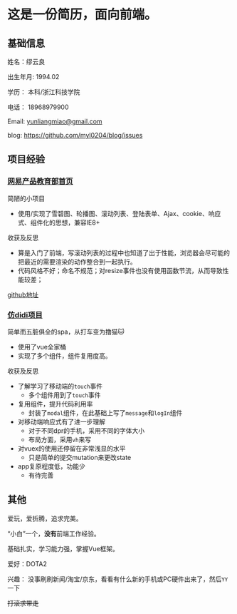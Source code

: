 # 这是一份简历，面向前端。

## 基础信息
姓名：缪云良

出生年月: 1994.02


学历： 本科/浙江科技学院


电话： 18968979900

Email: yunliangmiao@gmail.com

blog: https://github.com/myl0204/blog/issues
## 项目经验
### [网易产品教育部首页](https://myl0204.github.io/Netease-Edu/) 
简陋的小项目
- 使用/实现了雪碧图、轮播图、滚动列表、登陆表单、Ajax、cookie、响应式、组件化的思想，兼容IE8+

收获及反思
- 算是入门了前端，写滚动列表的过程中也知道了出于性能，浏览器会尽可能的把最近的需要渲染的动作整合到一起执行。
- 代码风格不好；命名不规范；对resize事件也没有使用函数节流，从而导致性能较差；

[github地址](https://github.com/myl0204/Netease-Edu)

### [仿didi项目](https://github.com/myl0204/XiXi)

简单而五脏俱全的spa，从打车变为撸猫:cat:
- 使用了vue全家桶
- 实现了多个组件，组件复用度高。

收获及反思
- 了解学习了移动端的`touch`事件
    - 多个组件用到了`touch`事件
- 复用组件，提升代码利用率
    - 封装了`modal`组件，在此基础上写了`message`和`logIn`组件
- 对移动端响应式有了进一步理解
    - 对于不同dpr的手机，采用不同的字体大小
    - 布局方面，采用`vh`来写
- 对vuex的使用还停留在非常浅显的水平
    + 只是简单的提交mutation来更改state
- app复原程度低，功能少
    + 有待完善

## 其他

爱玩，爱折腾，追求完美。
 
“小白”一个，**没有**前端工作经验。 
 
基础扎实，学习能力强，掌握Vue框架。

爱好：DOTA2

兴趣： 没事刷刷新闻/淘宝/京东，看看有什么新的手机或PC硬件出来了，然后`YY`一下

~~打滚求带走~~
